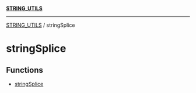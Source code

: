 [**STRING_UTILS**](../README.md)

***

[STRING_UTILS](../README.md) / stringSplice

# stringSplice

## Functions

- [stringSplice](functions/stringSplice.md)
